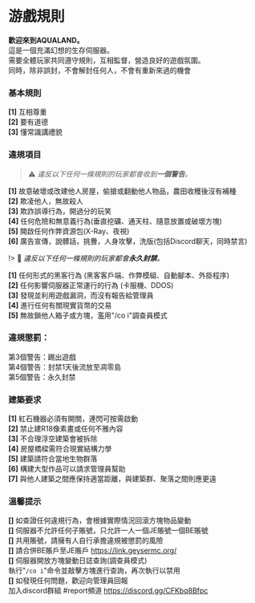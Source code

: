 # 游戲規則  

**歡迎來到AQUALAND。**  
這是一個充滿幻想的生存伺服器。  
需要全體玩家共同遵守規則，互相監督，營造良好的遊戲氛圍。  
同時，除非誤封，不會解封任何人，不會有重新來過的機會  

### **基本規則**  
**[1]** 互相尊重  
**[2]** 要有道德  
**[3]** 懂常識講禮貌  

### **違規項目**  

> ⚠️ *違反以下任何一條規則的玩家都會收到**一個警告**。*  

**[1]** 故意破壞或改建他人房屋，偷搶或翻動他人物品，農田收穫後沒有補種  
**[2]** 欺凌他人，無故殺人  
**[3]** 欺詐誤導行為，開過分的玩笑  
**[4]** 任何危險和無意義行為(垂直挖礦、通天柱、隨意放置或破壞方塊)  
**[5]** 開啟任何作弊資源包(X-Ray、夜視)  
**[6]** 廣告宣傳，說髒話，挑釁，人身攻擊，洗版(包括Discord聊天，同時禁言)  

!> 🛑 *違反以下任何一條規則的玩家都會**永久封禁**。*  

**[1]** 任何形式的黑客行為 (黑客客戶端、作弊模組、自動腳本、外掛程序)  
**[2]** 任何影響伺服器正常運行的行為 (卡服機、DDOS)  
**[3]** 發現並利用遊戲漏洞，而沒有報告給管理員  
**[4]** 進行任何有關現實貨幣的交易  
**[5]** 無故鎖他人箱子或方塊，濫用"/co i"調查員模式  

### **違規懲罰：**  
第3個警告：踢出遊戲  
第4個警告：封禁1天後流放至凋零島  
第5個警告：永久封禁  

### **建築要求**  
**[1]** 紅石機器必須有開關，連閃可按需啟動  
**[2]** 禁止建R18像素畫或任何不雅內容  
**[3]** 不合理浮空建築會被拆除  
**[4]** 房屋橋樑需符合現實結構力學  
**[5]** 建築請符合當地生物群落  
**[6]** 構建大型作品可以請求管理員幫助  
**[7]** 與他人建築之間應保持適當距離，與建築群、聚落之間則應更遠  

### **溫馨提示**  
**[]** 如查證任何違規行為，會根據實際情況回滾方塊物品變動  
**[]** 伺服器不允許任何子賬號，只允許一人一個JE賬號一個BE賬號  
**[]** 共用賬號，請擁有人自行承擔違規被懲罰的風險  
**[]** 請合併BE賬戶至JE賬戶 https://link.geysermc.org/  
**[]** 伺服器開放方塊變動日誌查詢(調查員模式)  
執行"`/co i`"命令並敲擊方塊進行查詢，再次執行以禁用  
**[]** 如發現任何問題，歡迎向管理員回報  
加入discord群組 #report頻道 https://discord.gg/CFKbq8Bfpc